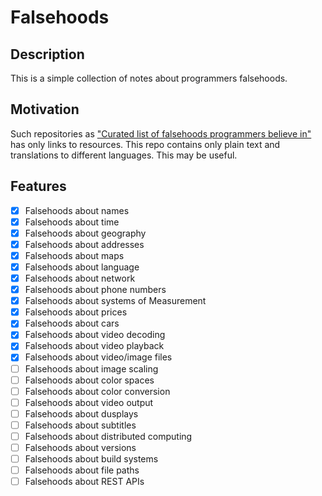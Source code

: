 # Falsehoods 

## Description

This is a simple collection of notes about programmers falsehoods.

## Motivation

Such repositories as ["Curated list of falsehoods programmers believe in"](https://github.com/kdeldycke/awesome-falsehood) has only links to resources. This repo contains only plain text and translations to different languages. This may be useful.

## Features

- [X] Falsehoods about names
- [X] Falsehoods about time 
- [X] Falsehoods about geography
- [X] Falsehoods about addresses
- [X] Falsehoods about maps
- [X] Falsehoods about language
- [X] Falsehoods about network
- [X] Falsehoods about phone numbers
- [X] Falsehoods about systems of Measurement
- [X] Falsehoods about prices 
- [X] Falsehoods about cars 
- [X] Falsehoods about video decoding 
- [X] Falsehoods about video playback
- [X] Falsehoods about video/image files
- [ ] Falsehoods about image scaling
- [ ] Falsehoods about color spaces
- [ ] Falsehoods about color conversion
- [ ] Falsehoods about video output
- [ ] Falsehoods about dusplays
- [ ] Falsehoods about subtitles
- [ ] Falsehoods about distributed computing
- [ ] Falsehoods about versions
- [ ] Falsehoods about build systems
- [ ] Falsehoods about file paths
- [ ] Falsehoods about REST APIs
